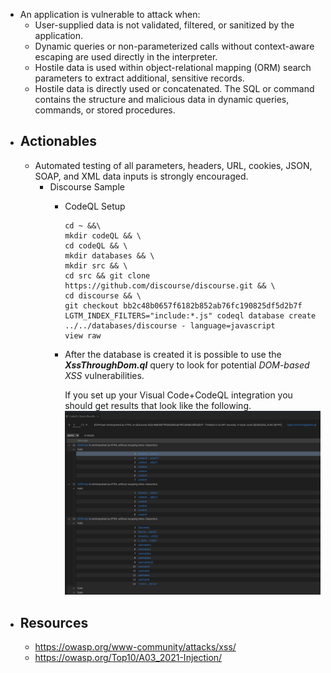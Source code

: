 - An application is vulnerable to attack when:
	- User-supplied data is not validated, filtered, or sanitized by the application.
	- Dynamic queries or non-parameterized calls without context-aware escaping are used directly in the interpreter.
	- Hostile data is used within object-relational mapping (ORM) search parameters to extract additional, sensitive records.
	- Hostile data is directly used or concatenated. The SQL or command contains the structure and malicious data in dynamic queries, commands, or stored procedures.
- ## Actionables
	- Automated testing of all parameters, headers, URL, cookies, JSON, SOAP, and XML data inputs is strongly encouraged.
		- Discourse Sample
			- CodeQL Setup
			  ```
			  cd ~ &&\
			  mkdir codeQL && \
			  cd codeQL && \
			  mkdir databases && \
			  mkdir src && \
			  cd src && git clone https://github.com/discourse/discourse.git && \
			  cd discourse && \
			  git checkout bb2c48b0657f6182b852ab76fc190825df5d2b7f
			  LGTM_INDEX_FILTERS="include:*.js" codeql database create ../../databases/discourse - language=javascript
			  view raw
			  
			  ```
			- After the database is created it is possible to use the **_XssThroughDom.ql_** query to look for potential _DOM-based XSS_ vulnerabilities.
			  
			  If you set up your Visual Code+CodeQL integration you should get results that look like the following.
			  ![image.png](../assets/image_1657207751851_0.png)
- ## Resources
	- https://owasp.org/www-community/attacks/xss/
	- https://owasp.org/Top10/A03_2021-Injection/